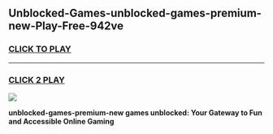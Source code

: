
## Unblocked-Games-unblocked-games-premium-new-Play-Free-942ve
<h3>
<a href="https://premium76.site?title=unblocked-games-premium-new&ref=18A">CLICK TO PLAY</a></h3>
<hr>

<h3>
<a href="https://premium76.site?title=unblocked-games-premium-new&ref=18A">CLICK 2 PLAY</a>
  
</h3>

<a href="https://premium76.site?title=unblocked-games-premium-new&ref=18A"><img src="https://clearcache.store/games.png"></a>


**unblocked-games-premium-new games unblocked: Your Gateway to Fun and Accessible Online Gaming**
